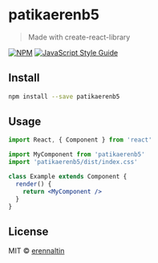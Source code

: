 # patikaerenb5

> Made with create-react-library

[![NPM](https://img.shields.io/npm/v/patikaerenb5.svg)](https://www.npmjs.com/package/patikaerenb5) [![JavaScript Style Guide](https://img.shields.io/badge/code_style-standard-brightgreen.svg)](https://standardjs.com)

## Install

```bash
npm install --save patikaerenb5
```

## Usage

```jsx
import React, { Component } from 'react'

import MyComponent from 'patikaerenb5'
import 'patikaerenb5/dist/index.css'

class Example extends Component {
  render() {
    return <MyComponent />
  }
}
```

## License

MIT © [erennaltin](https://github.com/erennaltin)
